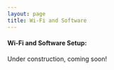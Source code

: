 ```yaml
---
layout: page
title: Wi-Fi and Software
---
```


#### Wi-Fi and Software Setup:

Under construction, coming soon!
